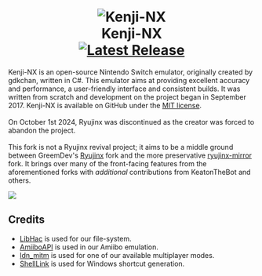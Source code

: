 <h1 align="center">
  <br>
  <img src="https://github.com/Kenji-NX/Kenji-NX/blob/master/distribution/misc/Logo.png" alt="Kenji-NX">
  <br>
  <b>Kenji-NX</b>
  <br>
    <a href="https://github.com/KeatonTheBot/Kenji-NX/releases/latest">
        <img src="https://img.shields.io/github/v/release/KeatonTheBot/Kenji-NX"
            alt="Latest Release">
    </a>
</h1>

<p>
  Kenji-NX is an open-source Nintendo Switch emulator, originally created by gdkchan, written in C#.
  This emulator aims at providing excellent accuracy and performance, a user-friendly interface and consistent builds.
  It was written from scratch and development on the project began in September 2017.
  Kenji-NX is available on GitHub under the <a href="https://github.com/KeatonTheBot/Kenji-NX/blob/master/LICENSE.txt" target="_blank">MIT license</a>.
  <br><br>
  On October 1st 2024, Ryujinx was discontinued as the creator was forced to abandon the project.
  <br><br>
  This fork is not a Ryujinx revival project; it aims to be a middle ground between GreemDev's <a href="https://git.ryujinx.app/ryubing/ryujinx">Ryujinx</a> fork and the more preservative <a href="https://git.ryujinx.app/archive/ryujinx-mirror">ryujinx-mirror</a> fork.
  It brings over many of the front-facing features from the aforementioned forks with <i>additional</i> contributions from KeatonTheBot and others.
  <br>
</p>

<p>
  <img src="https://github.com/Kenji-NX/Kenji-NX/blob/master/docs/shell.png">
</p>

## Credits

- [LibHac](https://github.com/Thealexbarney/LibHac) is used for our file-system.
- [AmiiboAPI](https://www.amiiboapi.com) is used in our Amiibo emulation.
- [ldn_mitm](https://github.com/spacemeowx2/ldn_mitm) is used for one of our available multiplayer modes.
- [ShellLink](https://github.com/securifybv/ShellLink) is used for Windows shortcut generation.
